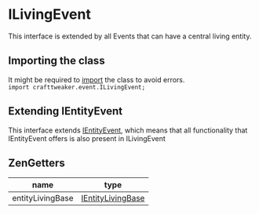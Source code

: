 # ILivingEvent

This interface is extended by all Events that can have a central living entity.

## Importing the class
It might be required to [import](/AdvancedFunctions/Import/) the class to avoid errors.  
`import crafttweaker.event.ILivingEvent;`

## Extending IEntityEvent
This interface extends [IEntityEvent](/Vanilla/Events/Events/IEntityEvent/), which means that all functionality that IEntityEvent offers is also present in ILivingEvent

## ZenGetters

| name             | type                                                     |
|------------------|----------------------------------------------------------|
| entityLivingBase | [IEntityLivingBase](/Vanilla/Entities/IEntityLivingBase/) |